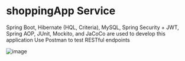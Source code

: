 # shoppingApp Service
Spring Boot, Hibernate (HQL, Criteria), MySQL, Spring Security + JWT, Spring AOP, JUnit, Mockito, and JaCoCo are used to develop this application
Use Postman to test RESTful endpoints

![image](https://github.com/tnguyenthuyanh/shoppingApp/assets/53841240/ef96959d-8794-40c0-b2cd-d4877f317f2b)

